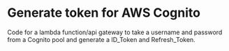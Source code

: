 # Generate token for AWS Cognito

Code for a lambda function/api gateway to take a username and password from a Cognito pool and generate a ID_Token and Refresh_Token.